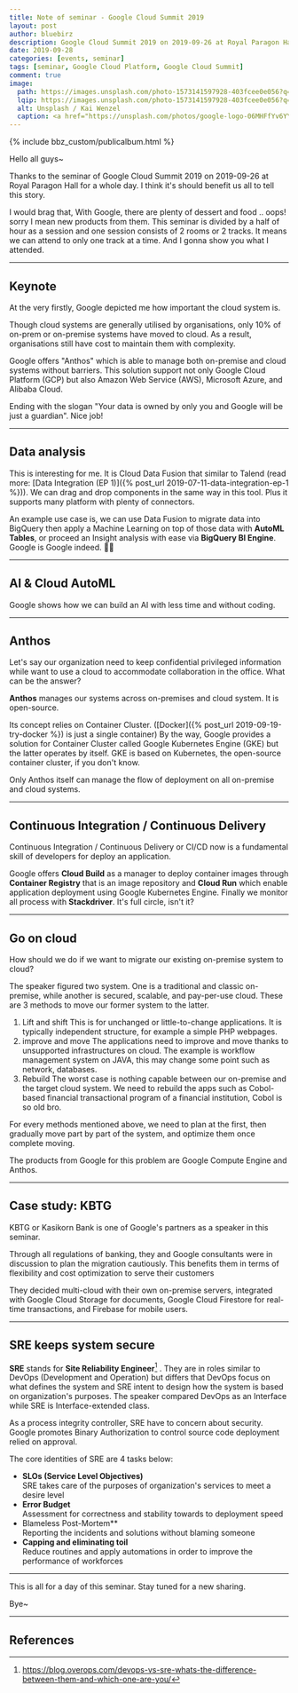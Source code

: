 ```yaml
---
title: Note of seminar - Google Cloud Summit 2019
layout: post
author: bluebirz
description: Google Cloud Summit 2019 on 2019-09-26 at Royal Paragon Hall, Bangkok.
date: 2019-09-28
categories: [events, seminar]
tags: [seminar, Google Cloud Platform, Google Cloud Summit]
comment: true
image: 
  path: https://images.unsplash.com/photo-1573141597928-403fcee0e056?q=80&w=1974&auto=format&fit=crop&ixlib=rb-4.0.3&ixid=M3wxMjA3fDB8MHxwaG90by1wYWdlfHx8fGVufDB8fHx8fA%3D%3D
  lqip: https://images.unsplash.com/photo-1573141597928-403fcee0e056?q=10&w=1974&auto=format&fit=crop&ixlib=rb-4.0.3&ixid=M3wxMjA3fDB8MHxwaG90by1wYWdlfHx8fGVufDB8fHx8fA%3D%3D
  alt: Unsplash / Kai Wenzel
  caption: <a href="https://unsplash.com/photos/google-logo-06MHFfYv6YY">Unsplash / Kai Wenzel</a>
---
```


{% include bbz_custom/publicalbum.html %}

Hello all guys~

Thanks to the seminar of Google Cloud Summit 2019 on 2019-09-26 at Royal Paragon Hall for a whole day. I think it's should benefit us all to tell this story.

I would brag that, With Google, there are plenty of dessert and food .. oops! sorry I mean new products from them. This seminar is divided by a half of hour as a session and one session consists of 2 rooms or 2 tracks. It means we can attend to only one track at a time. And I gonna show you what I attended.

---

## Keynote

At the very firstly, Google depicted me how important the cloud system is.

Though cloud systems are generally utilised by organisations, only 10% of on-prem or on-premise systems have moved to cloud. As a result, organisations still have cost to maintain them with complexity.

Google offers "Anthos" which is able to manage both on-premise and cloud systems without barriers. This solution support not only Google Cloud Platform (GCP) but also Amazon Web Service (AWS), Microsoft Azure, and Alibaba Cloud.

Ending with the slogan "Your data is owned by only you and Google will be just a guardian". Nice job!

<div class="pa-gallery-player-widget" style="width:100%; height:480px; display:none;"
  data-link="https://photos.app.goo.gl/kZt3xEcWYi77e5vP9"
  data-title="seminar-google-cloud-summit-2019-keynote"
  data-description="5 new photos added to shared album"
  data-delay="NaN">
  <object data="https://lh3.googleusercontent.com/U6aO3B7cukibSgAqn_BoOjrnqkjhBNaMmv-1qMSpxPdA9qhqS1ZXFazBjsxevYyvif6dWsv_uzEy-Ks-XEmvapu40EsQTlXto22XXvEEVHKUAnUNoyPB-FESRZBxr48VSxQAqX5JAw=w1920-h1080"></object>
  <object data="https://lh3.googleusercontent.com/6ms65W8AjcpCGs9TKEky-i4mYNTbbyrkFm6VtGRM5gk4-2D-D79ZK6ae2B_xlF7jajlX83Nl5sOLDaWesbWMIBWpV1VJCZa3dFFS6MH1pf8FPVSwWKySzcPoLGkKHreKN37CnMqnEA=w1920-h1080"></object>
  <object data="https://lh3.googleusercontent.com/G8DW1GerT99WYj9ENnLepZdLpXUAVv4BNmhC5XQ22BtoX2k0XAef7aon_upezvFMr-sWC9op_gZ4ysBw1WhZf5kjCfhj054uAwU1Yki5fcoZqbEjHzQVh_Hl3YXKVTIDj5oj5VbTlg=w1920-h1080"></object>
  <object data="https://lh3.googleusercontent.com/X_-kJkt9yQNqXU-IoyDN1AIjjSQ-q7c85U3QX_o26R9R6LKd_9SGWFVm3jw9xoN7RcoAM-q7K4k1gVtprKq9ep9NzfvUzwmJ3AaIrRozuEAaH9egGk638rSHwywCBDJUFGduwkObcQ=w1920-h1080"></object>
  <object data="https://lh3.googleusercontent.com/iCDA-dDZME6TNBZpPhZmEXRQ9mAFuQmuHMd-4d4BrX6jpZy42PIaFnb2Bb3aALKTLTDjWkY-YFdXdJc9XZ-GRyskSU9IO542vZAMN8j1aU-5sYMJycveYf6Hj8cC4MJ3vb2ObHuWyg=w1920-h1080"></object>
</div>

---

## Data analysis

This is interesting for me. It is Cloud Data Fusion that similar to Talend (read more: [Data Integration (EP 1)]({% post_url 2019-07-11-data-integration-ep-1 %})). We can drag and drop components in the same way in this tool. Plus it supports many platform with plenty of connectors.

An example use case is, we can use Data Fusion to migrate data into BigQuery then apply a Machine Learning on top of those data with **AutoML Tables**, or proceed an Insight analysis with ease via **BigQuery BI Engine**. Google is Google indeed. 👏🏼

<div class="pa-gallery-player-widget" style="width:100%; height:480px; display:none;"
  data-link="https://photos.app.goo.gl/kA5YwoeveuJgVSmA7"
  data-title="seminar-google-cloud-summit-2019-dataanalysis"
  data-description="4 new photos added to shared album"
  data-delay="NaN">
  <object data="https://lh3.googleusercontent.com/Yuiy7hs0uLDOvlKvklYXwkEZXZIC8Qq0vzlHwws-nhIeVurkcI-hoFiu8TTUIcKyrl9IjvhB40H-Q6-FJI2Tt5n0rZxt6szENDI0tjTxZrkjr42_ZUx8VV9Yuhz80OIm6EQqFa7blQ=w1920-h1080"></object>
  <object data="https://lh3.googleusercontent.com/r5IKqsJ0M5xl_P4wMf9fVyQvEVwh3WzxjJXg6mN0ZxOOk8q1alcCMz9jPMRe_UFcaSzWs5wdaIPafpnYMwtwLVN-AX-9hKRH2Fq1_zeMEA85DRnpH9YWchGitXvRNTbDFvhWgE4wYg=w1920-h1080"></object>
  <object data="https://lh3.googleusercontent.com/Cfhf9hxS2HgZ2v7YJLy-ODslrZJPlLSdZPu1KJKkUmMVc1OUmt0lAApg0hORjEN-r1s2dKMvAqxIMy8NrE9firtU3FAlnrXNR3YxbtP8QPcF0wqOOq9_E9PrGVJrmiKc16MFzqP_lg=w1920-h1080"></object>
  <object data="https://lh3.googleusercontent.com/bXfeiG7PCNXEuGR6kvRWXLt7jYKtGROYKgaXbgJqiHGXxWQXKvZFhfcuxEjWPxVcJj6_7V_IBtph1DO5jpZ0LT2jdROIg_fxWhOWcSLi17kSbAPJ3nSu668_U08gb3FeoY0R_gNl7w=w1920-h1080"></object>
</div>

---

## AI & Cloud AutoML

Google shows how we can build an AI with less time and without coding.

<div class="pa-gallery-player-widget" style="width:100%; height:480px; display:none;"
  data-link="https://photos.app.goo.gl/6eZFqGwKcV5BkbVo6"
  data-title="seminar-google-cloud-summit-2019-automl"
  data-description="5 new photos added to shared album">
  <object data="https://lh3.googleusercontent.com/Mafpj511veypSpuJ49YOkBaKROXGqQCJp4xa0942WiU-wtE7qVOSeWaQq-KrzqLFfJgKH0HcI4Bhhd9eGtEOC3i9aGrpQNAHSVjTt3BP7hnwwiG1z2Lm8SWr944FcVL6kCuqMkrbpA=w1920-h1080"></object>
  <object data="https://lh3.googleusercontent.com/-22xxbt6jIG8eNNCyQjXJYkU_HjgUSdoEz9K_tQl0ZxoOxVwamb3ODfjEqLu2LAlqefdB9HkXIdIF4-9f_jwk7e6y1dEaDNz4ZM3u7L3UDid7MzqOuR0KTdP3YnlhEWZtpM9MPGS0Q=w1920-h1080"></object>
  <object data="https://lh3.googleusercontent.com/9-W3T-p8mBJsX928z2WL-jCurR9ySnETobMOgj-SVu4d3T_s84ln9y1AH7nksrCPDBWLBWhiRloP_HpAdbiMYMY-rIvnX7SbirFxa8sjJp68wvWWhRU-mn6e3Hh1xEv4ddMuUFYhMA=w1920-h1080"></object>
  <object data="https://lh3.googleusercontent.com/nAGDKH2GUJHQKQv2r_xru_Ow8hI0IyseGF0mvipamRYiFidIV9lTV2KOI1PSWSSJ5Sg6doXVfG_VoMQc2CWP1BWubA2VTWNPByzPl5_Z8abzDJ94lCJhk5KaeluwD9XuFbJVrCv2zA=w1920-h1080"></object>
  <object data="https://lh3.googleusercontent.com/rwFnJpiwRuaqblMx_fPos63-BzZKK_Us4tml154CNXSYKEf0QftAUAshU_KTnZOsXKXkZsIrFf0oYtyPr4C8ZTkQY5u0oJTuOACsqgKJG2eAtgge9hw1USuN1TMysudnjv8m5sx1EA=w1920-h1080"></object>
</div>

---

## Anthos

Let's say our organization need to keep confidential privileged information while want to use a cloud to accommodate collaboration in the office. What can be the answer?

**Anthos** manages our systems across on-premises and cloud system. It is open-source.

Its concept relies on Container Cluster. ([Docker]({% post_url 2019-09-19-try-docker %}) is just a single container) By the way, Google provides a solution for Container Cluster called Google Kubernetes Engine (GKE) but the latter operates by itself. GKE is based on Kubernetes, the open-source container cluster, if you don't know.

Only Anthos itself can manage the flow of deployment on all on-premise and cloud systems.

<div class="pa-gallery-player-widget" style="width:100%; height:480px; display:none;"
  data-link="https://photos.app.goo.gl/EJ6gdW3LNAYubxmb7"
  data-title="seminar-google-cloud-summit-2019-anthos"
  data-description="3 new photos added to shared album">
  <object data="https://lh3.googleusercontent.com/bEyVfa76NQcIQBqWCo_xaXRey2-D8mD92vKRqMDs7mBrxuNu4638EO05sWGMh8cqJjoqFtd7wsImyM8fzeJ1P2uCv4pAA84XNofabPhDpWFxcWat2wUAX70Hy0eyGVllduXHDXIr3g=w1920-h1080"></object>
  <object data="https://lh3.googleusercontent.com/8AWrNNOYmWo7PJ7L2jrXShuxZqkTDR5Yo1kAxI26ogMnZ4iBHMxLVHAnELoLIYJjc8u1ct6USRiA7XSQVoqPw6lSJT3ztohRo8CjHkkWRvyTySOl5ZL3xquIcwrOeCivDY6-WiQ1Yg=w1920-h1080"></object>
  <object data="https://lh3.googleusercontent.com/VOjkgdy9jxcGczwZyLsSNJWQD36CqGiKzEyVQHDuFO6fU4vUB84rCtD0JQV6Caxcp7qoY_ZiCqEWbkthxCDT9vhay1caGWunvg_kVHH1GgyiQiu7aAUVDeXWOoGsOPUIOUijxJNADg=w1920-h1080"></object>
</div>

---

## Continuous Integration / Continuous Delivery

Continuous Integration / Continuous Delivery or CI/CD now is a fundamental skill of developers for deploy an application.

Google offers **Cloud Build** as a manager to deploy container images through **Container Registry** that is an image repository and **Cloud Run** which enable application deployment using Google Kubernetes Engine. Finally we monitor all process with **Stackdriver**. It's full circle, isn't it?

<div class="pa-gallery-player-widget" style="width:100%; height:480px; display:none;"
  data-link="https://photos.app.goo.gl/gonHFWYBJd9KYbgv7"
  data-title="seminar-google-cloud-summit-2019-cicd"
  data-description="6 new photos added to shared album"
  data-delay="NaN">
  <object data="https://lh3.googleusercontent.com/_OFWo2oIlqwHtM2WG1IA3bfvt7sp7CSV5-ZRKayWIWYrgjdcUw3J3v1-CwIT3UtzJj1xbfnxJPXOzY3l8heQ4m7KU8_B3kHtww9F_FGKN01ZSIEcKjc7xu9hajAihRH0rioJTqfyFg=w1920-h1080"></object>
  <object data="https://lh3.googleusercontent.com/Fod1waAaBvnG9n55i02TKkxWi7xZWCMCqVDrwQBrn1dDZ1IUq7OMkzQcgc3cG7ytJN7FMfIv7t5DdwvJmx9U-tPig8KDPCMDHFdoQXLqnZLfyjmgETEbz8BC3VIJbaiy-U3lvdNIEg=w1920-h1080"></object>
  <object data="https://lh3.googleusercontent.com/0aFL9-23rvlO-OTE_nPsfxnCeIHghscHs6-XhgZt-VOx6F_BqQ1ZUVFqxO_0-ImgzKdVtKn2JaiHaqaJ7r2YlooHKnQaySrbIj-mGJacAr8F8PYu-_DyWU0XbAakdRF_LiMEKCcW9A=w1920-h1080"></object>
  <object data="https://lh3.googleusercontent.com/2E2eiwDNYTJoK22ye70DZGNty_aozKCfMv9PXWUjFomenxIAf8Tmq7a0Xr61jCYPx3KQkUgyk99nh2hZ-F_akabmoVbxL7cYQme-fCwnfC7zYMlStMkYnl7Br0_NitMchN4YvR0bSA=w1920-h1080"></object>
  <object data="https://lh3.googleusercontent.com/SNUs26oeWA-kBFfH4TDfesLM4nfFibtF6gR9S8b4Ia9h668hpy4GYCPPkkzxlqqM_BFaUm-H8jBoCpUTLWUd7lzzb30EibmaiOy6D6xf-0Q8URO8eJAuEb34eX-YT7_Rc7zWz58Pkg=w1920-h1080"></object>
  <object data="https://lh3.googleusercontent.com/eJWn_ov_i-5V38edszW9pMKLYsxaiGVc3iFLqRfL9E1d902J9nEycnKtpA0k-WzcAxBZk3ZT8QHzV9tMrn6ikY126u1kzgdFPX_lLSZIppaHB67F32D8N3YyORL3jR7h8qnjZbfzZw=w1920-h1080"></object>
</div>

---

## Go on cloud

How should we do if we want to migrate our existing on-premise system to cloud?

The speaker figured two system. One is a traditional and classic on-premise, while another is secured, scalable, and pay-per-use cloud. These are 3 methods to move our former system to the latter.

1. Lift and shift
  This is for unchanged or little-to-change applications. It is typically independent structure, for example a simple PHP webpages.
2. improve and move
  The applications need to improve and move thanks to unsupported infrastructures on cloud. The example is workflow management system on JAVA, this may change some point such as network, databases.
3. Rebuild
  The worst case is nothing capable between our on-premise and the target cloud system. We need to rebuild the apps such as Cobol-based financial transactional program of a financial institution, Cobol is so old bro.

For every methods mentioned above, we need to plan at the first, then gradually move part by part of the system, and optimize them once complete moving.

The products from Google for this problem are Google Compute Engine and Anthos.

<div class="pa-gallery-player-widget" style="width:100%; height:480px; display:none;"
  data-link="https://photos.app.goo.gl/ZCF7wG5UFSHCJScw7"
  data-title="seminar-google-cloud-summit-2019-gooncloud"
  data-description="14 new photos added to shared album"
  data-delay="NaN">
  <object data="https://lh3.googleusercontent.com/d6x2D6v7EP63NCGEVzp4vlW_9MgdP-e_vSUmFPfxDgB-8YuLgZ-1MoTnFG4l7KjzKZomKCbcOr8k95Oq_8R-zzk3xcL1Tl4W0h4HCPlb-MTSYDa0AVyM41rG2lw4G6Zg7f5YgtJgEw=w1920-h1080"></object>
  <object data="https://lh3.googleusercontent.com/_8qx_aMq9c7Y-olrfvUf_doOFZ-yQsTan-7upcPXvxrsBhKhnwf7X59-EvcLltrQrYsaszCfffE6w1j4U6Qe2BRxVC1RpJLDoj-Fo9dzd609sxYVHJznZrt9SWTiuviGe661t6ecLw=w1920-h1080"></object>
  <object data="https://lh3.googleusercontent.com/BpZgYeTJbCPaGuizzZIwa9HYhWYde0Zlaj1XiLf2jFJCyuCHoCT_OGJJ3dJC1lnj8R1WqWPAJ3UEUlDUDZbeTAX6LCdG1kQJrrnEh4yIeXmznAL-0MU2wiWdbQ2VMA8sE4fdKJTFEw=w1920-h1080"></object>
  <object data="https://lh3.googleusercontent.com/hDqpJ7HBMxufcNabrxQk7SoxYkAaFUVNA_dfwcA8oVsWbQhQb6kuN6JJS1j4Y2hjpR-drzLaHj9TW8Zc2N8RhqdQHfTARvAbdnEwtAoq9RP9CbFwsOciRdI7hrUBzakMsVdCYrFeZA=w1920-h1080"></object>
  <object data="https://lh3.googleusercontent.com/PdkVXF-JH7RVTpqTKdSb3AZo4YwHKPy0pKeDztDCVZrIeeIi2H_zDKeuNwthQHlaHScjuldHjdGVPY6LLRZ5CA-oByonuO8p-YWFueiRSK_rrK_hHZdwpXWG0mCtpobr8a8H4RKr0Q=w1920-h1080"></object>
  <object data="https://lh3.googleusercontent.com/2vj6vOtLvacrp6rmKZYL7RRLj8MrlYSza5FUaLrmpVO62YfB7zPuHPHqqdrjBmScIcW2GllMtcemqYBrJxHNYDx982ocauYhNvDv7-PFiq_D9_GacTS1DGgmPBOHgygI3TExu4ZLnQ=w1920-h1080"></object>
  <object data="https://lh3.googleusercontent.com/yBmt9ZhMimSyXZ9qnGp2kOOT4iAen3ohin_mxwP21FnU4l_Mvv04Ocn0A_uFa5oIXrB0T0wBi8bt_B1zulBM8D32-j5Z2f7uYz4JC8NkDng9TMfpfLcUOyd9Kpe5h3xTaSjUCIdy8g=w1920-h1080"></object>
  <object data="https://lh3.googleusercontent.com/FJ9qAZIWqw1MTyTMYfbp4YnyBLI3hwPAUy4kik-o8qwg4uEue9a4Lo4QyGim81jOmmCIwGN0FWWnJH3irZbHGo9xI4D4eGsJXkRbbQlrH6lB8ep0eLqFZfbLQCX_tp9d7e2DjaXSyQ=w1920-h1080"></object>
  <object data="https://lh3.googleusercontent.com/fJ6lcbFsJU-DB1FaSfydDzMD8_eA4YkB6N5iJr241WA5x6xRpKfTuyCGx_1SsItfnM9fXM7Is0lHCp7rYJMDwTk0Og9e9blSOa-24vOVOgdIIlQCJJ08pl_jn22mN-tsGdynCwUhOw=w1920-h1080"></object>
  <object data="https://lh3.googleusercontent.com/UT0-KzvUqqEanOLLRLh-yTYaGjihEJ-QWlnrajbpz7SYPGlCGJU8FP7AXZTVAV-8GoHJ-mGI8Yq-pYPNHImaXuBGKg5VKpqmcrkkWhA3xWqyOX4xKZliQzI5k0ezOL8LXajh6LD_Sg=w1920-h1080"></object>
  <object data="https://lh3.googleusercontent.com/ufxaMxjQbYFLLgp6RZLq-BTdL3tdbN2KHMA2QnFwZe5ptDo4BlqZ6tl0SU94PAbWXaJMfVYGHlnsSKIrtZyHJ6bYNmN4syc2pybNantOfE9FYp8GwzLhR50S6Y0X1o-oOOGS5m3Iww=w1920-h1080"></object>
  <object data="https://lh3.googleusercontent.com/07JSRMZMYoB821vUvJXWbxlQPEYk4oJCWhabSU1d-fS9Dam9PJs6bcFvYhmjv7VLVnkFt0TOrsSNribg5wsD69VitAETtiBgVAMj9WrsZ6aZHYTPFxEW8pSG0zcS6Yw0dPEdq7wHfg=w1920-h1080"></object>
  <object data="https://lh3.googleusercontent.com/bDvGwxEf4E8kNwLD0QXezSqCsLT7EwaJfLmLlGligmaryP_S9AWTNnckN3a6Wv_6il_nSoWXxzD5AML1aCV1VKRD0eqIVwaOOkXmoCSRvGOtl7RUuG2VyVRHQvrDCuFPaZyF223-oQ=w1920-h1080"></object>
  <object data="https://lh3.googleusercontent.com/raumoXF6Iha42CrwK5_aWrpl2FNqkfEYrBkOWfx2PN4h16ndGXyW-8V9fivyTh6xQnCVOqsZsNTwA3m-UctCa4_woOKjLPZ_M6pHc1iKHihxe1YTV8txj9mWl5v5SjlZH6UXSUkWTQ=w1920-h1080"></object>
</div>

---

## Case study: KBTG

KBTG or Kasikorn Bank is one of Google's partners as a speaker in this seminar.

Through all regulations of banking, they and Google consultants were in discussion to plan the migration cautiously. This benefits them in terms of flexibility and cost optimization to serve their customers

They decided multi-cloud with their own on-premise servers, integrated with Google Cloud Storage for documents, Google Cloud Firestore for real-time transactions, and Firebase for mobile users.

<div class="pa-gallery-player-widget" style="width:100%; height:480px; display:none;"
  data-link="https://photos.app.goo.gl/gq6WTTSULoBaPxwz9"
  data-title="seminar-google-cloud-summit-2019-kbtg"
  data-description="5 new photos added to shared album">
  <object data="https://lh3.googleusercontent.com/BinC-mCRv86FcEdO4UhN1MB83tt_YWTeHpii8tSWo9Gk6M1b6uyJLeMCyl0GnticxXwJ1wEYf7aNWEXEWqt8XcUVmrpw-20RUH16LQ-B8nxOsnDg_MqmZMDdv3l35WGzRz1RGXSg4w=w1920-h1080"></object>
  <object data="https://lh3.googleusercontent.com/e7N87NdmGANp-QEEmWJsDpwraJS440Y6doC9ewEkhCNZR4-XIHpl_L7COaWGhI1De1aF07KFYkaFg7VJBtdCxTSSFTmrzKDAjO7Vj98SrJ30R4g0xFHiI6LcSUqOaaokJbXsf2HXAg=w1920-h1080"></object>
  <object data="https://lh3.googleusercontent.com/VF2lxcvVqOMORy7a1beln3PhrwmgdoyCdLTL1n5QfkqsXNx9dmM6B7lsq-G81IPGLvEdn-vO_QmfzGOYwVSU2EE_bnj-gamWc0Arz84E-VpmwXgDGeXDFtil2G-Bkd0EjnJumg-Nrw=w1920-h1080"></object>
  <object data="https://lh3.googleusercontent.com/XnAzgOqDeFGyQYtp-snBO4grTsdyG0VCNmvZJf7CnOBfWzXLF3-8A7gLUi2EVDSOd7_a8-cxjDscI9FREY7qoq_b0SEO2UuuOhEqyfrVnnA9Rdq6yG0AmNa1cr2XbmiGeeARTjiMPw=w1920-h1080"></object>
  <object data="https://lh3.googleusercontent.com/ELXlsx0tJFbb1UbTG6iK87oMWaeG0d4U9ba540o0eB5_9zNpKu65X0Uo-dYrYQIe-wKxnUjPQJiU0qRUvN7KRpJJA4nSBmFZAZ8jP_-xyN-dbb42BVfVbVCoDkf-g1D-jhCalRgBXg=w1920-h1080"></object>
</div>

---

## SRE keeps system secure

**SRE** stands for **Site Reliability Engineer**[^1] . They are in roles similar to DevOps (Development and Operation) but differs that DevOps focus on what defines the system and SRE intent to design how the system is based on organization's purposes. The speaker compared DevOps as an Interface while SRE is Interface-extended class.

As a process integrity controller, SRE have to concern about security. Google promotes Binary Authorization to control source code deployment relied on approval.

The core identities of SRE are 4 tasks below:

- **SLOs (Service Level Objectives)**  
  SRE takes care of the purposes of organization's services to meet a desire level
- **Error Budget**  
  Assessment for correctness and stability towards to deployment speed
- Blameless Post-Mortem**  
  Reporting the incidents and solutions without blaming someone
- **Capping and eliminating toil**  
  Reduce routines and apply automations in order to improve the performance of workforces

<div class="pa-gallery-player-widget" style="width:100%; height:480px; display:none;"
  data-link="https://photos.app.goo.gl/14E7cMRcau3Sv3TP9"
  data-title="seminar-google-cloud-summit-2019-sre"
  data-description="4 new photos added to shared album"
  data-delay="NaN">
  <object data="https://lh3.googleusercontent.com/opp0cs-GFvN9ZCk1h4jYLbym7bYyqjzsznOoRpQfHMspmEMXtRIn4CX__uS33qw5G4BPWvbz8qbkaH1GGsp6zwBAQEZ1fyYVq8pVCd5feTcq41Tjln8AdN-F0Ndo84x7-pg5DkNwrQ=w1920-h1080"></object>
  <object data="https://lh3.googleusercontent.com/rADjbiq5FYLtDbZIsR7_QCGaZxlhhggNN_acBcGZSvIbEI7mkTqbWi-Lgo2zvIfhLicRmOJTBGNlM3lyiUIa3aYk5LBntK5XMISbJjlhzRqio-gwPqUIW0Ilyeg3EpUTo105o6wDYA=w1920-h1080"></object>
  <object data="https://lh3.googleusercontent.com/H6ox42YmgmmlS8L1hBq0lSZVTdKgZc6geu6U5Z5xT0m0u7J3Mu_D15RoN9cqNpTnVnpvUO1_idNFlpkCvyAY_0DyhoO1nxj7xBeIzOeccm5yIKX0uiITCep7RKsyOZk65L2WG0A12A=w1920-h1080"></object>
  <object data="https://lh3.googleusercontent.com/z6RUs6ZDdCb1PrbdZ96z8UGu_MIZr0KjomBeJkDMjouIIgS7OquQqc6mfewSEHR6vUTBkLVaXNxD6yuBMlTYlJQjgg7En1-LxSR39grhattRWPeXiniJ9dHmqJy9k1R9McTmd4rQpw=w1920-h1080"></object>
</div>

---

This is all for a day of this seminar. Stay tuned for a new sharing.

Bye~

---

## References

[^1]: <https://blog.overops.com/devops-vs-sre-whats-the-difference-between-them-and-which-one-are-you/>
